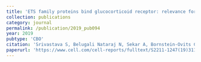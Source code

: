 ```yaml
---
title: 'ETS family proteins bind glucocorticoid receptor: relevance for treatment of Ewing sarcoma'
collection: publications
category: journal
permalink: /publication/2019_pub094
year: 2019
pubtype: 'CBO'
citation: 'Srivastava S, Belugali Nataraj N, Sekar A, Bornstein-Ovits C, Ghosh S, Drago-Garcia D, Roth L, Romaniello D, Marrocco I, Gilad Y, Lauriola M, Rotkopf R, Kimchi A, Mirabeau O, Surdez D, Zinovyev A, Dellattre O, Kovar H, Amit I, Yarden Y. <a href="https://www.cell.com/cell-reports/fulltext/S2211-1247(19)31150-7">ETS family proteins bind glucocorticoid receptor: relevance for treatment of Ewing sarcoma</a>. 2019. <i>Cell Reports</i>, 29, Issue 1, p104-117.e4'
paperurl: 'https://www.cell.com/cell-reports/fulltext/S2211-1247(19)31150-7'
---
```




